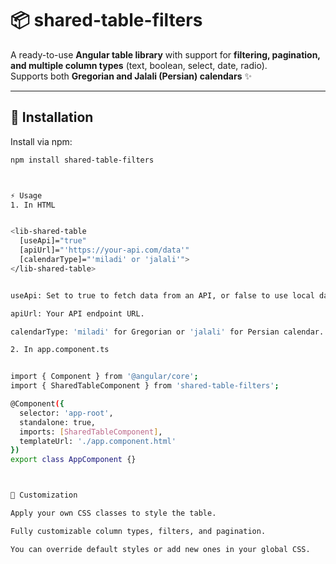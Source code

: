 # 📦 shared-table-filters

A ready-to-use **Angular table library** with support for **filtering, pagination, and multiple column types** (text, boolean, select, date, radio).  
Supports both **Gregorian and Jalali (Persian) calendars** ✨

---

## 🚀 Installation

Install via npm:

```bash
npm install shared-table-filters



⚡ Usage
1. In HTML


<lib-shared-table
  [useApi]="true"
  [apiUrl]="'https://your-api.com/data'"
  [calendarType]="'miladi' or 'jalali'">
</lib-shared-table>


useApi: Set to true to fetch data from an API, or false to use local data.

apiUrl: Your API endpoint URL.

calendarType: 'miladi' for Gregorian or 'jalali' for Persian calendar.

2. In app.component.ts


import { Component } from '@angular/core';
import { SharedTableComponent } from 'shared-table-filters';

@Component({
  selector: 'app-root',
  standalone: true,
  imports: [SharedTableComponent],
  templateUrl: './app.component.html'
})
export class AppComponent {}



🎨 Customization

Apply your own CSS classes to style the table.

Fully customizable column types, filters, and pagination.

You can override default styles or add new ones in your global CSS.
```
